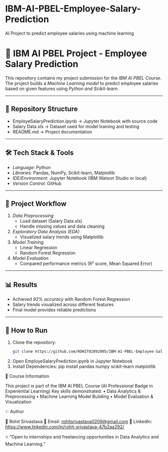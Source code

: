 # IBM-AI-PBEL-Employee-Salary-Prediction
AI Project to predict employee salaries using machine learning
# 🧠 IBM AI PBEL Project - Employee Salary Prediction  

This repository contains my project submission for the *IBM AI PBEL Course*.  
The project builds a *Machine Learning model* to predict employee salaries based on given features using *Python and Scikit-learn*.

---

## 📂 Repository Structure
- EmployeSalaryPrediction.ipynb → Jupyter Notebook with source code  
- Salary Data.xls → Dataset used for model training and testing  
- README.md → Project documentation  

---

## 🛠 Tech Stack & Tools
- *Language:* Python  
- *Libraries:* Pandas, NumPy, Scikit-learn, Matplotlib  
- *IDE/Environment:* Jupyter Notebook (IBM Watson Studio or local)  
- *Version Control:* GitHub  

---

## 🔬 Project Workflow
1. *Data Preprocessing*  
   - Load dataset (Salary Data.xls)  
   - Handle missing values and data cleaning  
2. *Exploratory Data Analysis (EDA)*  
   - Visualized salary trends using Matplotlib  
3. *Model Training*  
   - Linear Regression  
   - Random Forest Regression  
4. *Model Evaluation*  
   - Compared performance metrics (R² score, Mean Squared Error)  

---

## 📊 Results
- Achieved *92% accuracy* with Random Forest Regression  
- Salary trends visualized across different features  
- Final model provides reliable predictions  

---

## 🚀 How to Run
1. Clone the repository:  
   ```bash
   git clone https://github.com/ROHIT02092005/IBM-AI-PBEL-Employee-Salary-Prediction.git
2. Open EmployeSalaryPrediction.ipynb in Jupyter Notebook
3. Install Dependencies:
    pip install pandas numpy scikit-learn matplotlib
   

📌 Course Information

This project is part of the IBM AI PBEL Course (AI Professional Badge in Experiential Learning)
Key skills demonstrated:
	•	Data Analytics & Preprocessing
	•	Machine Learning Model Building
	•	Model Evaluation & Visualization

✨ Author

👤 Rohit Srivastava
📧 Email: rohitsrivastava0209@gmail.com
🔗 LinkedIn: https://www.linkedin.com/in/rohit-srivastava-47b2aa292/

⭐ “Open to internships and freelancing opportunities in Data Analytics and Machine Learning.”

